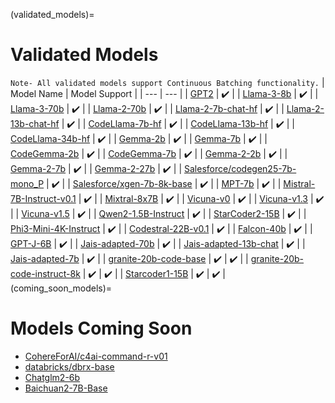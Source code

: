 (validated_models)=
# Validated Models
``Note- All validated models support Continuous Batching functionality.``
| Model Name | Model Support |
| --- | --- |
| [GPT2](https://huggingface.co/openai-community/gpt2) | ✔️ |
| [Llama-3-8b](https://huggingface.co/meta-llama/Meta-Llama-3-8B) | ✔️ |
| [Llama-3-70b](https://huggingface.co/meta-llama/Meta-Llama-3-70B) | ✔️ |
| [Llama-2-70b](https://huggingface.co/meta-llama/Llama-2-70b-chat-hf) | ✔️ |
| [Llama-2-7b-chat-hf](https://huggingface.co/meta-llama/Llama-2-7b-chat-hf) | ✔️ |
| [Llama-2-13b-chat-hf](https://huggingface.co/meta-llama/Llama-2-13b-chat-hf) | ✔️ |
| [CodeLlama-7b-hf](https://huggingface.co/codellama/CodeLlama-7b-hf) | ✔️ |
| [CodeLlama-13b-hf](https://huggingface.co/codellama/CodeLlama-13b-hf) | ✔️ | 
| [CodeLlama-34b-hf](https://huggingface.co/codellama/CodeLlama-34b-hf) | ✔️ |
| [Gemma-2b](https://huggingface.co/google/gemma-2b) | ✔️ |
| [Gemma-7b](https://huggingface.co/google/gemma-7b) | ✔️ |
| [CodeGemma-2b](https://huggingface.co/google/codegemma-2b) | ✔️ |
| [CodeGemma-7b](https://huggingface.co/google/codegemma-7b) | ✔️ |
| [Gemma-2-2b](https://huggingface.co/google/gemma-2-2b) | ✔️ |
| [Gemma-2-7b](https://huggingface.co/google/gemma-2-7b) | ✔️ |
| [Gemma-2-27b](https://huggingface.co/google/gemma-2-27b) | ✔️ |
| [Salesforce/codegen25-7b-mono_P](https://huggingface.co/Salesforce/codegen25-7b-mono_P) | ✔️ |
| [Salesforce/xgen-7b-8k-base](https://huggingface.co/Salesforce/xgen-7b-8k-base) | ✔️ |
| [MPT-7b](https://huggingface.co/mosaicml/mpt-7b) | ✔️ |
| [Mistral-7B-Instruct-v0.1](https://huggingface.co/mistralai/Mistral-7B-Instruct-v0.1) | ✔️ |
| [Mixtral-8x7B](https://huggingface.co/mistralai/Mixtral-8x7B-v0.1) | ✔️ |
| [Vicuna-v0](https://huggingface.co/lmsys/vicuna-13b-delta-v0) | ✔️ |
| [Vicuna-v1.3](https://huggingface.co/lmsys/vicuna-13b-v1.3) | ✔️ |
| [Vicuna-v1.5](https://huggingface.co/lmsys/vicuna-13b-v1.5) | ✔️ |
| [Qwen2-1.5B-Instruct](https://huggingface.co/Qwen/Qwen2-1.5B-Instruct) | ✔️ |
| [StarCoder2-15B](https://huggingface.co/bigcode/starcoder2-15b) | ✔️ |
| [Phi3-Mini-4K-Instruct](https://huggingface.co/microsoft/Phi-3-mini-4k-instruct) | ✔️ |
| [Codestral-22B-v0.1](https://huggingface.co/mistralai/Codestral-22B-v0.1) | ✔️ |
| [Falcon-40b](https://huggingface.co/tiiuae/falcon-40b)  | ✔️ |
| [GPT-J-6B](https://huggingface.co/EleutherAI/gpt-j-6b) | ✔️ |
| [Jais-adapted-70b](https://huggingface.co/inceptionai/jais-adapted-70b) | ✔️ |
| [Jais-adapted-13b-chat](https://huggingface.co/inceptionai/jais-adapted-13b-chat) | ✔️ |
| [Jais-adapted-7b](https://huggingface.co/inceptionai/jais-adapted-7b) | ✔️ |
| [granite-20b-code-base](https://huggingface.co/ibm-granite/granite-20b-code-base-8k) | ✔️ | ✔️ |
| [granite-20b-code-instruct-8k](https://huggingface.co/ibm-granite/granite-20b-code-instruct-8k) | ✔️ | ✔️ |
| [Starcoder1-15B](https://huggingface.co/bigcode/starcoder) | ✔️ | ✔️ |
(coming_soon_models)=
# Models Coming Soon

* [CohereForAI/c4ai-command-r-v01](https://huggingface.co/CohereForAI/c4ai-command-r-v01)
* [databricks/dbrx-base](https://huggingface.co/databricks/dbrx-base)
* [Chatglm2-6b](https://huggingface.co/THUDM/chatglm2-6b)
* [Baichuan2-7B-Base](https://huggingface.co/baichuan-inc/Baichuan2-7B-Base)
